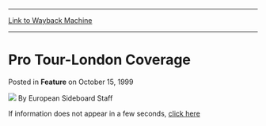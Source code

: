
---
[Link to Wayback Machine](https://web.archive.org/web/20220128204945/https://magic.wizards.com/en/articles/archive/feature/pro-tour-london-coverage-1999-10-15)

[_metadata_:wayback_url]:- "https://magic.wizards.com/en/articles/archive/feature/pro-tour-london-coverage-1999-10-15"
[_metadata_:wayback_raw_url]:- "https://web.archive.org/web/20220128204945id_/https://magic.wizards.com/en/articles/archive/feature/pro-tour-london-coverage-1999-10-15"
[_metadata_:wayback_capture_timestamp]:- "2022-01-28 20:49:45+00:00"
[_metadata_:description]:- "If information does not appear in a few seconds, click here"
[_metadata_:generator]:- "Drupal 7 (http://drupal.org)"
[_metadata_:publish_date]:- "1999-10-15"
---


Pro Tour-London Coverage
========================



 Posted in **Feature**
 on October 15, 1999 






![](https://media.magic.wizards.com/styles/auth_small/public/generic-avatar-150_246.png)
By 
 European Sideboard Staff
 
 











If information does not appear in a few seconds, [click 
 here](http://archive.wizards.com/sideboard/article.asp?x=international/sideboard/ptlondon99/ptlondon.coverage.asp)








